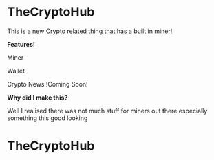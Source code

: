 # TheCryptoHub
This is a new Crypto related thing that has a built in miner!

<b>Features!</b>

Miner

Wallet

Crypto News !Coming Soon!

<b>Why did I make this?</b>

Well I realised there was not much stuff for miners out there especially something this good looking

# TheCryptoHub
